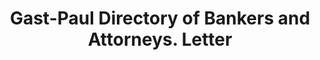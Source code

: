 ---
doi: 10.7916/D8FN2J8K
date_other: '1906'
date_other_textual: '1906'
form: correspondence
genre:
- Letters (correspondence)
name:
- Gast-Paul Directory of Bankers and Attorneys
object_in_context_url: https://biggert.cul.columbia.edu/items/view/ave_biggert_00708
subject_hierarchical_geographic:
- St. Louis, Missouri, United States
subject_name:
- Gast-Paul Directory of Bankers and Attorneys
title: Gast-Paul Directory of Bankers and Attorneys. Letter
sort_title: Gast-Paul Directory of Bankers and Attorneys. Letter
call_number: ave_biggert_00708
coordinates:
- 38.62722222222222,-90.19777777777779
pid: ave_biggert_00708
identifiers: ave_biggert_00708
thumbnail: https://derivativo-3.library.columbia.edu/iiif/2/ldpd:345720/full/!256,256/0/native.jpg
permalink: "/items/ave_biggert_00708/"
layout: iiif-image-page
---